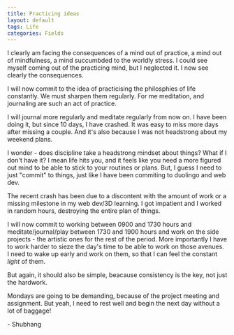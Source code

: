 ```yaml
---
title: Practicing ideas
layout: default
tags: Life
categories: Fields
---
```


I clearly am facing the consequences of a mind out of practice, a mind out of mindfulness, a mind succumbded to the worldly stress. I could see myself coming out of the practicing mind, but I neglected it. I now see clearly the consequences. 

I will now commit to the idea of practicising the philosphies of life constantly. We must sharpen them regularly. For me meditation, and journaling are such an act of practice. 

I will journal more regularly and meditate regularly from now on. I have been doing it, but since 10 days, I have crashed. It was easy to miss more days after missing a couple. And it's also because I was not headstrong about my weekend plans. 

I wonder - does discipline take a headstrong mindset about things? What if I don't have it? I mean life hits you, and it feels like you need a more figured out mind to be able to stick to your routines or plans. But, I guess I need to just "commit" to things, just like I have been commiting to duolingo and web dev. 

The recent crash has been due to a discontent with the amount of work or a missing milestone in my web dev/3D learning. I got impatient and I worked in random hours, destroying the entire plan of things. 

I will now commit to working between 0900 and 1730 hours and meditate/journal/play between 1730 and 1900 hours and work on the side projects - the artistic ones for the rest of the period. More importantly I have to work harder to sieze the day's time to be able to work on those avenues. I need to wake up early and work on them, so that I can feel the constant _light_ of them.

But again, it should also be simple, beacause consistency is the key, not just the hardwork.

Mondays are going to be demanding, because of the project meeting and assignment. But yeah, I need to rest well and begin the next day without a lot of baggage!

<div class="signature">
    <p>- Shubhang</p>
</div>